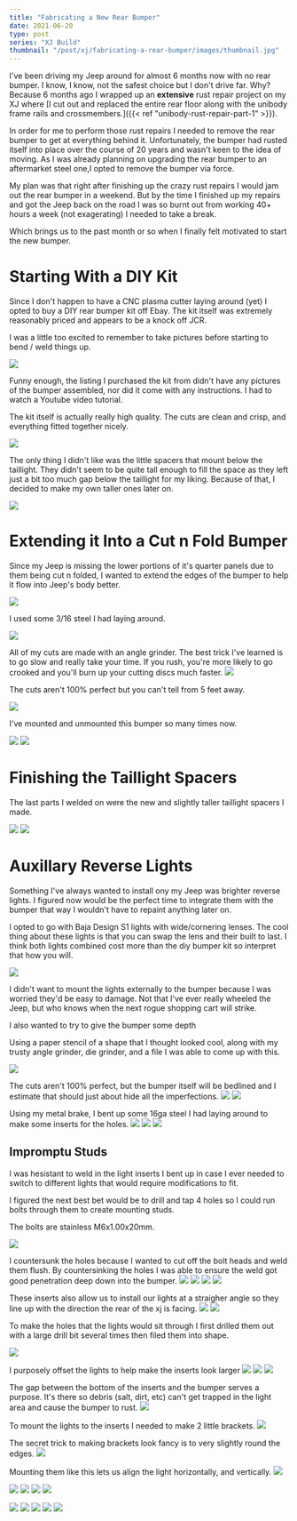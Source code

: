 ```yaml
---
title: "Fabricating a New Rear Bumper"
date: 2021-06-20
type: post
series: "XJ Build"
thumbnail: "/post/xj/fabricating-a-rear-bumper/images/thumbnail.jpg"
---
```


I've been driving my Jeep around for almost 6 months now with no rear bumper. I know, I know, not the safest choice but I don't drive far. Why? Because 6 months ago I wrapped up an **extensive** rust repair project on my XJ where [I cut out and replaced the entire rear floor along with the unibody frame rails and crossmembers.]({{< ref "unibody-rust-repair-part-1" >}}).

In order for me to perform those rust repairs I needed to remove the rear bumper to get at everything behind it. Unfortunately, the bumper had rusted itself into place over the course of 20 years and wasn't keen to the idea of moving. As I was already planning on upgrading the rear bumper to an aftermarket steel one,I opted to remove the bumper via force.

My plan was that right after finishing up the crazy rust repairs I would jam out the rear bumper in a weekend. But by the time I finished up my repairs and got the Jeep back on the road I was so burnt out from working 40+ hours a week (not exagerating) I needed to take a break.

Which brings us to the past month or so when I finally felt motivated to start the new bumper.

# Starting With a DIY Kit

Since I don't happen to have a CNC plasma cutter laying around (yet) I opted to buy a DIY rear bumper kit off Ebay. The kit itself was extremely reasonably priced and appears to be a knock off JCR.

I was a little too excited to remember to take pictures before starting to bend / weld things up.

![](images/1.jpg)

Funny enough, the listing I purchased the kit from didn't have any pictures of the bumper assembled, nor did it come with any instructions. I had to watch a Youtube video tutorial.

The kit itself is actually really high quality. The cuts are clean and crisp, and everything fitted together nicely.

![](images/3.jpg)

The only thing I didn't like was the little spacers that mount below the taillight. They didn't seem to be quite tall enough to fill the space as they left just a bit too much gap below the taillight for my liking. Because of that, I decided to make my own taller ones later on.

![](images/4.jpg)

# Extending it Into a Cut n Fold Bumper

Since my Jeep is missing the lower portions of it's quarter panels due to them being cut n folded, I wanted to extend the edges of the bumper to help it flow into Jeep's body better.

![](images/5.jpg)

I used some 3/16 steel I had laying around.

![](images/6.jpg)

All of my cuts are made with an angle grinder. The best trick I've learned is to go slow and really take your time. If you rush, you're more likely to go crooked and you'll burn up your cutting discs much faster.
![](images/7.jpg)

The cuts aren't 100% perfect but you can't tell from 5 feet away.

![](images/8.jpg)

I've mounted and unmounted this bumper so many times now.

![](images/9.jpg)
![](images/10.jpg)

# Finishing the Taillight Spacers

The last parts I welded on were the new and slightly taller taillight spacers I made.

![](images/11.jpg)
![](images/12.jpg)

# Auxillary Reverse Lights

Something I've always wanted to install ony my Jeep was brighter reverse lights. I figured now would be the perfect time to integrate them with the bumper that way I wouldn't have to repaint anything later on.

I opted to go with Baja Design S1 lights with wide/cornering lenses. The cool thing about these lights is that you can swap the lens and their built to last. I think both lights combined cost more than the diy bumper kit so interpret that how you will.

![](images/13.jpg)

I didn't want to mount the lights externally to the bumper because I was worried they'd be easy to damage. Not that I've ever really wheeled the Jeep, but who knows when the next rogue shopping cart will strike.

I also wanted to try to give the bumper some depth

Using a paper stencil of a shape that I thought looked cool, along with my trusty angle grinder, die grinder, and a file I was able to come up with this.

![](images/14.jpg)

The cuts aren't 100% perfect, but the bumper itself will be bedlined and I estimate that should just about hide all the imperfections.
![](images/15.jpg)
![](images/16.jpg)

Using my metal brake, I bent up some 16ga steel I had laying around to make some inserts for the holes.
![](images/17.jpg)
![](images/18.jpg)
![](images/19.jpg)

## Impromptu Studs

I was hesistant to weld in the light inserts I bent up in case I ever needed to switch to different lights that would require modifications to fit.

I figured the next best bet would be to drill and tap 4 holes so I could run bolts through them to create mounting studs.

The bolts are stainless M6x1.00x20mm.

![](images/20.jpg)

I countersunk the holes because I wanted to cut off the bolt heads and weld them flush. By countersinking the holes I was able to ensure the weld got good penetration deep down into the bumper.
![](images/21.jpg)
![](images/22.jpg)
![](images/23.jpg)
![](images/24.jpg)

These inserts also allow us to install our lights at a straigher angle so they line up with the direction the rear of the xj is facing.
![](images/25.jpg)
![](images/26.jpg)

To make the holes that the lights would sit through I first drilled them out with a large drill bit several times then filed them into shape.

![](images/27.jpg)

I purposely offset the lights to help make the inserts look larger
![](images/28.jpg)
![](images/29.jpg)
![](images/30.jpg)

The gap between the bottom of the inserts and the bumper serves a purpose. It's there so debris (salt, dirt, etc) can't get trapped in the light area and cause the bumper to rust.
![](images/31.jpg)

To mount the lights to the inserts I needed to make 2 little brackets.
![](images/32.jpg)

The secret trick to making brackets look fancy is to very slightly round the edges.
![](images/33.jpg)

Mounting them like this lets us align the light horizontally, and vertically.
![](images/34.jpg)

![](images/35.jpg)
![](images/36.jpg)
![](images/37.jpg)
![](images/38.jpg)

![](images/39.jpg)
![](images/40.jpg)
![](images/41.jpg)
![](images/42.jpg)
![](images/43.jpg)
